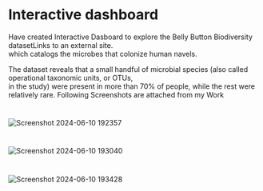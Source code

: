 # Interactive dashboard   
Have created Interactive Dasboard to explore the Belly Button Biodiversity datasetLinks to an external site.  
which catalogs the microbes that colonize human navels.  

The dataset reveals that a small handful of microbial species (also called operational taxonomic units, or OTUs,   
in the study) were present in more than 70% of people, while the rest were relatively rare.
Following Screenshots are attached from my Work
#
![Screenshot 2024-06-10 192357](https://github.com/RoshniRanaDS/belly-button-challenge/assets/161755928/88db9861-db97-4feb-8fa2-7ae22aeaa8cc)
#
![Screenshot 2024-06-10 193040](https://github.com/RoshniRanaDS/belly-button-challenge/assets/161755928/3ec1c02e-b07c-4dae-9d96-2a0e3934cbd9)
#
![Screenshot 2024-06-10 193428](https://github.com/RoshniRanaDS/belly-button-challenge/assets/161755928/fa659de5-c202-4dc7-9be4-ff242e685521)
#
# 
